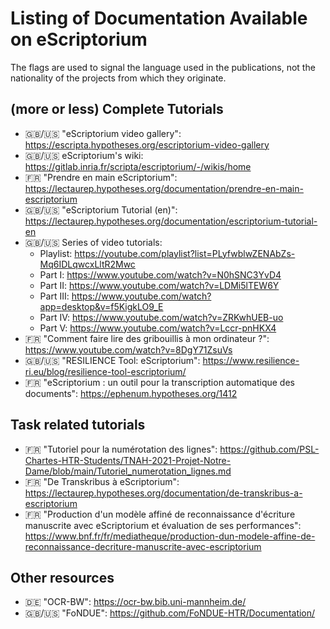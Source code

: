 # Listing of Documentation Available on eScriptorium

The flags are used to signal the language used in the publications, not the nationality of the projects from which they originate.

## (more or less) Complete Tutorials

- 🇬🇧/🇺🇸 "eScriptorium video gallery": https://escripta.hypotheses.org/escriptorium-video-gallery
- 🇬🇧/🇺🇸 eScriptorium's wiki: https://gitlab.inria.fr/scripta/escriptorium/-/wikis/home
- 🇫🇷 "Prendre en main eScriptorium": https://lectaurep.hypotheses.org/documentation/prendre-en-main-escriptorium
- 🇬🇧/🇺🇸 "eScriptorium Tutorial (en)": https://lectaurep.hypotheses.org/documentation/escriptorium-tutorial-en
- 🇬🇧/🇺🇸 Series of video tutorials: 
  - Playlist: https://youtube.com/playlist?list=PLyfwblwZENAbZs-Mq6IDLqwcxLltR2Mwc
  - Part I: https://www.youtube.com/watch?v=N0hSNC3YvD4
  - Part II: https://www.youtube.com/watch?v=LDMi5lTEW6Y
  - Part III: https://www.youtube.com/watch?app=desktop&v=f5KigkLO9_E
  - Part IV: https://www.youtube.com/watch?v=ZRKwhUEB-uo
  - Part V: https://www.youtube.com/watch?v=Lccr-pnHKX4
- 🇫🇷 "Comment faire lire des gribouillis à mon ordinateur ?": https://www.youtube.com/watch?v=8DgY71ZsuVs
- 🇬🇧/🇺🇸 "RESILIENCE Tool: eScriptorium": https://www.resilience-ri.eu/blog/resilience-tool-escriptorium/
- 🇫🇷 "eScriptorium : un outil pour la transcription automatique des documents": https://ephenum.hypotheses.org/1412

## Task related tutorials
- 🇫🇷 "Tutoriel pour la numérotation des lignes": https://github.com/PSL-Chartes-HTR-Students/TNAH-2021-Projet-Notre-Dame/blob/main/Tutoriel_numerotation_lignes.md
- 🇫🇷 "De Transkribus à eScriptorium": https://lectaurep.hypotheses.org/documentation/de-transkribus-a-escriptorium
- 🇫🇷 "Production d'un modèle affiné de reconnaissance d'écriture manuscrite avec eScriptorium et évaluation de ses performances": https://www.bnf.fr/fr/mediatheque/production-dun-modele-affine-de-reconnaissance-decriture-manuscrite-avec-escriptorium

## Other resources
- 🇩🇪 "OCR-BW": https://ocr-bw.bib.uni-mannheim.de/
- 🇬🇧/🇺🇸 "FoNDUE": https://github.com/FoNDUE-HTR/Documentation/

